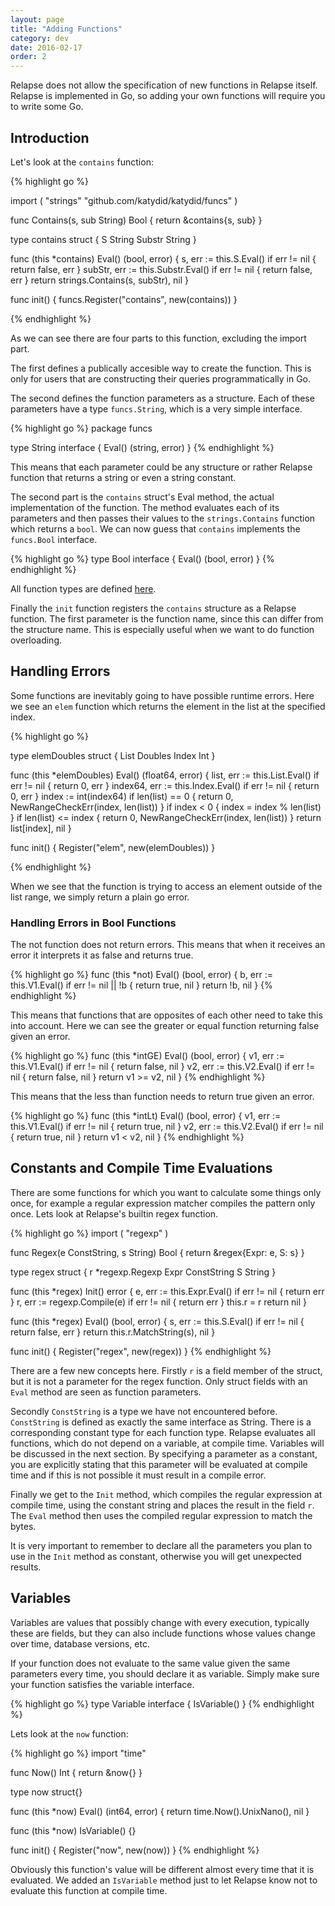 ```yaml
---
layout: page
title: "Adding Functions"
category: dev
date: 2016-02-17
order: 2
---
```


Relapse does not allow the specification of new functions in Relapse itself.
Relapse is implemented in Go, so adding your own functions will require you to write some Go.

## Introduction

Let's look at the `contains` function:

{% highlight go %}

import (
	"strings"
	"github.com/katydid/katydid/funcs"
)

func Contains(s, sub String) Bool {
	return &contains{s, sub}
}

type contains struct {
	S      String
	Substr String
}

func (this *contains) Eval() (bool, error) {
	s, err := this.S.Eval()
	if err != nil {
		return false, err
	}
	subStr, err := this.Substr.Eval()
	if err != nil {
		return false, err
	}
	return strings.Contains(s, subStr), nil
}

func init() {
	funcs.Register("contains", new(contains))
}

{% endhighlight %}

As we can see there are four parts to this function, excluding the import part.

The first defines a publically accesible way to create the function.  This is only for users that are constructing their queries programmatically in Go.

The second defines the function parameters as a structure.
Each of these parameters have a type `funcs.String`, which is a very simple interface.

{% highlight go %}
package funcs

type String interface {
	Eval() (string, error)
}
{% endhighlight %}

This means that each parameter could be any structure or rather Relapse function that returns a string or even a string constant.

The second part is the `contains` struct's Eval method, the actual implementation of the function.
The method evaluates each of its parameters and then passes their values to the `strings.Contains` function which returns a `bool`.
We can now guess that `contains` implements the `funcs.Bool` interface.

{% highlight go %}
type Bool interface {
	Eval() (bool, error)
}
{% endhighlight %}

All function types are defined [here](https://github.com/katydid/katydid/blob/master/funcs/types.go).

Finally the `init` function registers the `contains` structure as a Relapse function.
The first parameter is the function name, since this can differ from the structure name.
This is especially useful when we want to do function overloading.

## Handling Errors

Some functions are inevitably going to have possible runtime errors.
Here we see an `elem` function which returns the element in the list at the specified index.

{% highlight go %}

type elemDoubles struct {
	List  Doubles
	Index Int
}

func (this *elemDoubles) Eval() (float64, error) {
	list, err := this.List.Eval()
	if err != nil {
		return 0, err
	}
	index64, err := this.Index.Eval()
	if err != nil {
		return 0, err
	}
	index := int(index64)
	if len(list) == 0 {
		return 0, NewRangeCheckErr(index, len(list))
	}
	if index < 0 {
		index = index % len(list)
	}
	if len(list) <= index {
		return 0, NewRangeCheckErr(index, len(list))
	}
	return list[index], nil
}

func init() {
	Register("elem", new(elemDoubles))
}

{% endhighlight %}

When we see that the function is trying to access an element outside of the list range, we simply return a plain go error.

### Handling Errors in Bool Functions

The not function does not return errors.
This means that when it receives an error it interprets it as false and returns true.

{% highlight go %}
func (this *not) Eval() (bool, error) {
	b, err := this.V1.Eval()
	if err != nil || !b {
		return true, nil
	}
	return !b, nil
}
{% endhighlight %}

This means that functions that are opposites of each other need to take this into account.
Here we can see the greater or equal function returning false given an error.

{% highlight go %}
func (this *intGE) Eval() (bool, error) {
	v1, err := this.V1.Eval()
	if err != nil {
		return false, nil
	}
	v2, err := this.V2.Eval()
	if err != nil {
		return false, nil
	}
	return v1 >= v2, nil
}
{% endhighlight %}

This means that the less than function needs to return true given an error.

{% highlight go %}
func (this *intLt) Eval() (bool, error) {
	v1, err := this.V1.Eval()
	if err != nil {
		return true, nil
	}
	v2, err := this.V2.Eval()
	if err != nil {
		return true, nil
	}
	return v1 < v2, nil
}
{% endhighlight %}

## Constants and Compile Time Evaluations

There are some functions for which you want to calculate some things only once, 
for example a regular expression matcher compiles the pattern only once.
Lets look at Relapse's builtin regex function.

{% highlight go %}
import (
	"regexp"
)

func Regex(e ConstString, s String) Bool {
	return &regex{Expr: e, S: s}
}

type regex struct {
	r    *regexp.Regexp
	Expr ConstString
	S    String
}

func (this *regex) Init() error {
	e, err := this.Expr.Eval()
	if err != nil {
		return err
	}
	r, err := regexp.Compile(e)
	if err != nil {
		return err
	}
	this.r = r
	return nil
}

func (this *regex) Eval() (bool, error) {
	s, err := this.S.Eval()
	if err != nil {
		return false, err
	}
	return this.r.MatchString(s), nil
}

func init() {
	Register("regex", new(regex))
}
{% endhighlight %}

There are a few new concepts here.
Firstly `r` is a field member of the struct, but it is not a parameter for the regex function.
Only struct fields with an `Eval` method are seen as function parameters.

Secondly `ConstString` is a type we have not encountered before.
`ConstString` is defined as exactly the same interface as String.
There is a corresponding constant type for each function type.
Relapse evaluates all functions, which do not depend on a variable, at compile time.
Variables will be discussed in the next section.
By specifying a parameter as a constant, you are explicitly stating that this parameter will be evaluated at compile time and if this is not possible it must result in a compile error.

Finally we get to the `Init` method, which compiles the regular expression at compile time, using the constant string and places the result in the field `r`.  
The `Eval` method then uses the compiled regular expression to match the bytes.

It is very important to remember to declare all the parameters you plan to use in the `Init` method as constant, otherwise you will get unexpected results.

## Variables

Variables are values that possibly change with every execution, typically these are fields, but they can also include functions whose values change over time, database versions, etc.

If your function does not evaluate to the same value given the same parameters every time, you should declare it as variable.
Simply make sure your function satisfies the variable interface.

{% highlight go %}
type Variable interface {
	IsVariable()
}
{% endhighlight %}

Lets look at the `now` function:

{% highlight go %}
import "time"

func Now() Int {
	return &now{}
}

type now struct{}

func (this *now) Eval() (int64, error) {
	return time.Now().UnixNano(), nil
}

func (this *now) IsVariable() {}

func init() {
	Register("now", new(now))
}
{% endhighlight %}

Obviously this function's value will be different almost every time that it is evaluated.
We added an  `IsVariable` method just to let Relapse know not to evaluate this function at compile time.


